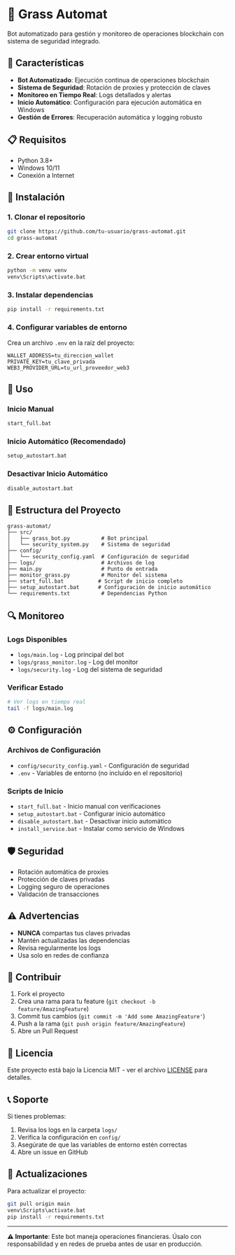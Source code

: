 # 🌱 Grass Automat

Bot automatizado para gestión y monitoreo de operaciones blockchain con sistema de seguridad integrado.

## 🚀 Características

- **Bot Automatizado**: Ejecución continua de operaciones blockchain
- **Sistema de Seguridad**: Rotación de proxies y protección de claves
- **Monitoreo en Tiempo Real**: Logs detallados y alertas
- **Inicio Automático**: Configuración para ejecución automática en Windows
- **Gestión de Errores**: Recuperación automática y logging robusto

## 📋 Requisitos

- Python 3.8+
- Windows 10/11
- Conexión a Internet

## 🔧 Instalación

### 1. Clonar el repositorio
```bash
git clone https://github.com/tu-usuario/grass-automat.git
cd grass-automat
```

### 2. Crear entorno virtual
```bash
python -m venv venv
venv\Scripts\activate.bat
```

### 3. Instalar dependencias
```bash
pip install -r requirements.txt
```

### 4. Configurar variables de entorno
Crea un archivo `.env` en la raíz del proyecto:
```env
WALLET_ADDRESS=tu_direccion_wallet
PRIVATE_KEY=tu_clave_privada
WEB3_PROVIDER_URL=tu_url_proveedor_web3
```

## 🚀 Uso

### Inicio Manual
```bash
start_full.bat
```

### Inicio Automático (Recomendado)
```bash
setup_autostart.bat
```

### Desactivar Inicio Automático
```bash
disable_autostart.bat
```

## 📁 Estructura del Proyecto

```
grass-automat/
├── src/
│   ├── grass_bot.py          # Bot principal
│   └── security_system.py    # Sistema de seguridad
├── config/
│   └── security_config.yaml  # Configuración de seguridad
├── logs/                     # Archivos de log
├── main.py                   # Punto de entrada
├── monitor_grass.py          # Monitor del sistema
├── start_full.bat           # Script de inicio completo
├── setup_autostart.bat      # Configuración de inicio automático
└── requirements.txt          # Dependencias Python
```

## 🔍 Monitoreo

### Logs Disponibles
- `logs/main.log` - Log principal del bot
- `logs/grass_monitor.log` - Log del monitor
- `logs/security.log` - Log del sistema de seguridad

### Verificar Estado
```bash
# Ver logs en tiempo real
tail -f logs/main.log
```

## ⚙️ Configuración

### Archivos de Configuración
- `config/security_config.yaml` - Configuración de seguridad
- `.env` - Variables de entorno (no incluido en el repositorio)

### Scripts de Inicio
- `start_full.bat` - Inicio manual con verificaciones
- `setup_autostart.bat` - Configurar inicio automático
- `disable_autostart.bat` - Desactivar inicio automático
- `install_service.bat` - Instalar como servicio de Windows

## 🛡️ Seguridad

- Rotación automática de proxies
- Protección de claves privadas
- Logging seguro de operaciones
- Validación de transacciones

## ⚠️ Advertencias

- **NUNCA** compartas tus claves privadas
- Mantén actualizadas las dependencias
- Revisa regularmente los logs
- Usa solo en redes de confianza

## 🤝 Contribuir

1. Fork el proyecto
2. Crea una rama para tu feature (`git checkout -b feature/AmazingFeature`)
3. Commit tus cambios (`git commit -m 'Add some AmazingFeature'`)
4. Push a la rama (`git push origin feature/AmazingFeature`)
5. Abre un Pull Request

## 📄 Licencia

Este proyecto está bajo la Licencia MIT - ver el archivo [LICENSE](LICENSE) para detalles.

## 📞 Soporte

Si tienes problemas:
1. Revisa los logs en la carpeta `logs/`
2. Verifica la configuración en `config/`
3. Asegúrate de que las variables de entorno estén correctas
4. Abre un issue en GitHub

## 🔄 Actualizaciones

Para actualizar el proyecto:
```bash
git pull origin main
venv\Scripts\activate.bat
pip install -r requirements.txt
```

---

**⚠️ Importante**: Este bot maneja operaciones financieras. Úsalo con responsabilidad y en redes de prueba antes de usar en producción. 